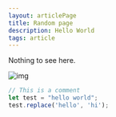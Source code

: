 ```yaml
---
layout: articlePage
title: Random page
description: Hello World
tags: article
---
```


Nothing to see here.

![img](https://images.unsplash.com/photo-1558979158-65a1eaa08691?ixlib=rb-1.2.1&ixid=eyJhcHBfaWQiOjEyMDd9&auto=format&fit=crop&w=1000)

```js
// This is a comment
let test = "hello world";
test.replace('hello', 'hi');
```
